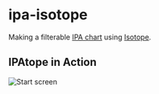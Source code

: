 # ipa-isotope

Making a filterable [IPA chart](http://www.internationalphoneticassociation.org/content/ipa-chart) using [Isotope](https://isotope.metafizzy.co/).

## IPAtope in Action

![Start screen](media/start_screen.jpg)

<!-- <img src="media/start_screen.jpg" alt="start screen"> -->
